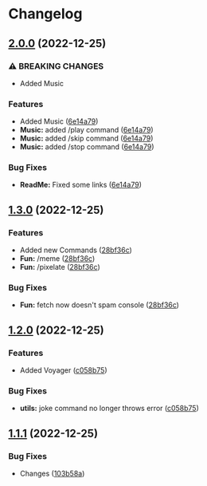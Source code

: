 # Changelog

## [2.0.0](https://github.com/Cunga0X/Voyager-Bot/compare/v1.3.0...v2.0.0) (2022-12-25)


### ⚠ BREAKING CHANGES

* Added Music

### Features

* Added Music ([6e14a79](https://github.com/Cunga0X/Voyager-Bot/commit/6e14a793d86cc3b70cad7f47b49abe3783eb8289))
* **Music:** added /play command ([6e14a79](https://github.com/Cunga0X/Voyager-Bot/commit/6e14a793d86cc3b70cad7f47b49abe3783eb8289))
* **Music:** added /skip command ([6e14a79](https://github.com/Cunga0X/Voyager-Bot/commit/6e14a793d86cc3b70cad7f47b49abe3783eb8289))
* **Music:** added /stop command ([6e14a79](https://github.com/Cunga0X/Voyager-Bot/commit/6e14a793d86cc3b70cad7f47b49abe3783eb8289))


### Bug Fixes

* **ReadMe:** Fixed some links ([6e14a79](https://github.com/Cunga0X/Voyager-Bot/commit/6e14a793d86cc3b70cad7f47b49abe3783eb8289))

## [1.3.0](https://github.com/Cunga0X/Voyager-Bot/compare/v1.2.0...v1.3.0) (2022-12-25)


### Features

* Added new Commands ([28bf36c](https://github.com/Cunga0X/Voyager-Bot/commit/28bf36c0a12bcf30b420de4a264822515afa1b78))
* **Fun:** /meme ([28bf36c](https://github.com/Cunga0X/Voyager-Bot/commit/28bf36c0a12bcf30b420de4a264822515afa1b78))
* **Fun:** /pixelate ([28bf36c](https://github.com/Cunga0X/Voyager-Bot/commit/28bf36c0a12bcf30b420de4a264822515afa1b78))


### Bug Fixes

* **Fun:** fetch now doesn't spam console ([28bf36c](https://github.com/Cunga0X/Voyager-Bot/commit/28bf36c0a12bcf30b420de4a264822515afa1b78))

## [1.2.0](https://github.com/Cunga0X/Voyager-Bot/compare/v1.1.1...v1.2.0) (2022-12-25)


### Features

* Added Voyager ([c058b75](https://github.com/Cunga0X/Voyager-Bot/commit/c058b7565a54681492b949f6fce2d56a0050e20e))


### Bug Fixes

* **utils:** joke command no longer throws error ([c058b75](https://github.com/Cunga0X/Voyager-Bot/commit/c058b7565a54681492b949f6fce2d56a0050e20e))

## [1.1.1](https://github.com/Cunga0X/Voyager-Bot/compare/v1.1.0...v1.1.1) (2022-12-25)


### Bug Fixes

* Changes ([103b58a](https://github.com/Cunga0X/Voyager-Bot/commit/103b58aa15c1eb71a3877eb05ede87535463d9e7))

